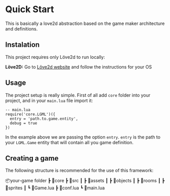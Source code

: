 # Quick Start

This is basically a love2d abstraction based on the game maker architecture and definitions.

## Instalation

This project requires only Löve2d to run locally:

**Löve2D:** Go to [Löve2d website](https://love2d.org) and follow the instructions for your OS

## Usage

The project setup is really simple. First of all add `core` folder into your project, and in your `main.lua` file import it:
```
-- main.lua
require('core.LGML')({
  entry = 'path.to.game.entity',
  debug = true
})
``` 
In the example above we are passing the option `entry`. `entry` is the path to your `LGML.Game` entity that will contain all you game definition.

## Creating a game
The following structure is recommended for the use of this framework:

📦your-game folder
 ┣ 📂core
 ┣ 📂src
 ┃ ┣ 📂assets
 ┃ ┣ 📂objects
 ┃ ┣ 📂rooms
 ┃ ┣ 📂sprites
 ┃ ┗ 📜Game.lua
 ┣ 📜conf.lua
 ┗ 📜main.lua